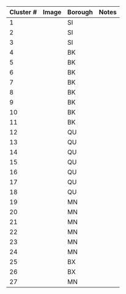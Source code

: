 | Cluster # | Image | Borough | Notes |
|-----------|-------|---------|-------|
| 1         |       | SI      |       |
| 2         |       | SI      |       |
| 3         |       | SI      |       |
| 4         |       | BK      |       |
| 5         |       | BK      |       |
| 6         |       | BK      |       |
| 7         |       | BK      |       |
| 8         |       | BK      |       |
| 9         |       | BK      |       |
| 10        |       | BK      |       |
| 11        |       | BK      |       |
| 12        |       | QU      |       |
| 13        |       | QU      |       |
| 14        |       | QU      |       |
| 15        |       | QU      |       |
| 16        |       | QU      |       |
| 17        |       | QU      |       |
| 18        |       | QU      |       |
| 19        |       | MN      |       |
| 20        |       | MN      |       |
| 21        |       | MN      |       |
| 22        |       | MN      |       |
| 23        |       | MN      |       |
| 24        |       | MN      |       |
| 25        |       | BX      |       |
| 26        |       | BX      |       |
| 27        |       | MN      |       |
